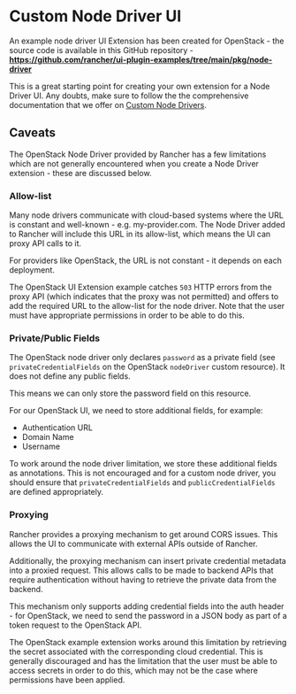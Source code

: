 # Custom Node Driver UI

An example node driver UI Extension has been created for OpenStack - the source code is available in this
GitHub repository - **https://github.com/rancher/ui-plugin-examples/tree/main/pkg/node-driver**

This is a great starting point for creating your own extension for a Node Driver UI. Any doubts, make sure to follow the the comprehensive documentation that we offer on [Custom Node Drivers](../api/components/node-driver/overview.md).

## Caveats

The OpenStack Node Driver provided by Rancher has a few limitations which are not generally encountered when you create a Node Driver extension - these are discussed below.

### Allow-list

Many node drivers communicate with cloud-based systems where the URL is constant and well-known - e.g. my-provider.com. The Node Driver added to Rancher will include this URL in its allow-list, which means the UI can proxy API calls to it.

For providers like OpenStack, the URL is not constant - it depends on each deployment.

The OpenStack UI Extension example catches `503` HTTP errors from the proxy API (which indicates that the proxy was not permitted) and offers to add the required URL to the allow-list for the node driver. Note that the user must have appropriate permissions in order to be able to do this.

### Private/Public Fields

The OpenStack node driver only declares `password` as a private field (see `privateCredentialFields` on the OpenStack `nodeDriver` custom resource). It does not define any public fields.

This means we can only store the password field on this resource.

For our OpenStack UI, we need to store additional fields, for example:

- Authentication URL
- Domain Name
- Username

To work around the node driver limitation, we store these additional fields as annotations. This is not encouraged and for a custom node driver, you should ensure that `privateCredentialFields` and `publicCredentialFields` are defined appropriately.

### Proxying

Rancher provides a proxying mechanism to get around CORS issues. This allows the UI to communicate with external APIs outside of Rancher.

Additionally, the proxying mechanism can insert private credential metadata into a proxied request. This allows calls to be made to backend APIs that require authentication without having to retrieve the private data from the backend.

This mechanism only supports adding credential fields into the auth header - for OpenStack, we need to send the password in a JSON body as part of a token request to the OpenStack API.

The OpenStack example extension works around this limitation by retrieving the secret associated with the corresponding cloud credential. This is generally discouraged and has the limitation that the user must be able to access secrets in order to do this, which may not be the case where permissions have been applied.